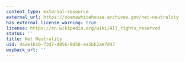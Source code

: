 ```yaml
---
content_type: external-resource
external_url: https://obamawhitehouse.archives.gov/net-neutrality
has_external_license_warning: true
license: https://en.wikipedia.org/wiki/All_rights_reserved
status: ''
title: Net Neutrality
uid: da2e1b10-73d7-4856-9458-ea5b62ae7d47
wayback_url: ''
---
```

